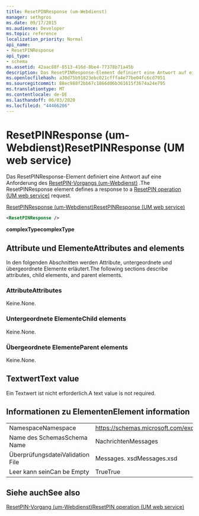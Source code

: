 ```yaml
---
title: ResetPINResponse (um-Webdienst)
manager: sethgros
ms.date: 09/17/2015
ms.audience: Developer
ms.topic: reference
localization_priority: Normal
api_name:
- ResetPINResponse
api_type:
- schema
ms.assetid: 42aac88f-8513-416d-8be4-77378b71a45b
description: Das ResetPINResponse-Element definiert eine Antwort auf eine Anforderung des ResetPIN-Vorgangs (um-Webdienst).
ms.openlocfilehash: a30d75b91823ebc021cfffa4e77be04fc6cd7951
ms.sourcegitcommit: 88ec988f2bb67c1866d06b361615f3674a24e795
ms.translationtype: MT
ms.contentlocale: de-DE
ms.lasthandoff: 06/03/2020
ms.locfileid: "44466206"
---
```

# <a name="resetpinresponse-um-web-service"></a><span data-ttu-id="b27ab-103">ResetPINResponse (um-Webdienst)</span><span class="sxs-lookup"><span data-stu-id="b27ab-103">ResetPINResponse (UM web service)</span></span>

<span data-ttu-id="b27ab-104">Das ResetPINResponse-Element definiert eine Antwort auf eine Anforderung des [ResetPIN-Vorgangs (um-Webdienst)](resetpin-operation-um-web-service.md) .</span><span class="sxs-lookup"><span data-stu-id="b27ab-104">The ResetPINResponse element defines a response to a [ResetPIN operation (UM web service)](resetpin-operation-um-web-service.md) request.</span></span> 
  
[<span data-ttu-id="b27ab-105">ResetPINResponse (um-Webdienst)</span><span class="sxs-lookup"><span data-stu-id="b27ab-105">ResetPINResponse (UM web service)</span></span>](resetpinresponse-um-web-service.md)
  
```xml
<ResetPINResponse />
```

 <span data-ttu-id="b27ab-106">**complexType**</span><span class="sxs-lookup"><span data-stu-id="b27ab-106">**complexType**</span></span>
## <a name="attributes-and-elements"></a><span data-ttu-id="b27ab-107">Attribute und Elemente</span><span class="sxs-lookup"><span data-stu-id="b27ab-107">Attributes and elements</span></span>

<span data-ttu-id="b27ab-108">In den folgenden Abschnitten werden Attribute, untergeordnete und übergeordnete Elemente erläutert.</span><span class="sxs-lookup"><span data-stu-id="b27ab-108">The following sections describe attributes, child elements, and parent elements.</span></span>
  
### <a name="attributes"></a><span data-ttu-id="b27ab-109">Attribute</span><span class="sxs-lookup"><span data-stu-id="b27ab-109">Attributes</span></span>

<span data-ttu-id="b27ab-110">Keine.</span><span class="sxs-lookup"><span data-stu-id="b27ab-110">None.</span></span>
  
### <a name="child-elements"></a><span data-ttu-id="b27ab-111">Untergeordnete Elemente</span><span class="sxs-lookup"><span data-stu-id="b27ab-111">Child elements</span></span>

<span data-ttu-id="b27ab-112">Keine.</span><span class="sxs-lookup"><span data-stu-id="b27ab-112">None.</span></span>
  
### <a name="parent-elements"></a><span data-ttu-id="b27ab-113">Übergeordnete Elemente</span><span class="sxs-lookup"><span data-stu-id="b27ab-113">Parent elements</span></span>

<span data-ttu-id="b27ab-114">Keine.</span><span class="sxs-lookup"><span data-stu-id="b27ab-114">None.</span></span>
  
## <a name="text-value"></a><span data-ttu-id="b27ab-115">Textwert</span><span class="sxs-lookup"><span data-stu-id="b27ab-115">Text value</span></span>

<span data-ttu-id="b27ab-116">Ein Textwert ist nicht erforderlich.</span><span class="sxs-lookup"><span data-stu-id="b27ab-116">A text value is not required.</span></span>
  
## <a name="element-information"></a><span data-ttu-id="b27ab-117">Informationen zu Elementen</span><span class="sxs-lookup"><span data-stu-id="b27ab-117">Element information</span></span>

|||
|:-----|:-----|
|<span data-ttu-id="b27ab-118">Namespace</span><span class="sxs-lookup"><span data-stu-id="b27ab-118">Namespace</span></span>  <br/> |https://schemas.microsoft.com/exchange/services/2006/messages  <br/> |
|<span data-ttu-id="b27ab-119">Name des Schemas</span><span class="sxs-lookup"><span data-stu-id="b27ab-119">Schema Name</span></span>  <br/> |<span data-ttu-id="b27ab-120">Nachrichten</span><span class="sxs-lookup"><span data-stu-id="b27ab-120">Messages</span></span>  <br/> |
|<span data-ttu-id="b27ab-121">Überprüfungsdatei</span><span class="sxs-lookup"><span data-stu-id="b27ab-121">Validation File</span></span>  <br/> |<span data-ttu-id="b27ab-122">Messages. xsd</span><span class="sxs-lookup"><span data-stu-id="b27ab-122">Messages.xsd</span></span>  <br/> |
|<span data-ttu-id="b27ab-123">Leer kann sein</span><span class="sxs-lookup"><span data-stu-id="b27ab-123">Can be Empty</span></span>  <br/> |<span data-ttu-id="b27ab-124">True</span><span class="sxs-lookup"><span data-stu-id="b27ab-124">True</span></span>  <br/> |
   
## <a name="see-also"></a><span data-ttu-id="b27ab-125">Siehe auch</span><span class="sxs-lookup"><span data-stu-id="b27ab-125">See also</span></span>



[<span data-ttu-id="b27ab-126">ResetPIN-Vorgang (um-Webdienst)</span><span class="sxs-lookup"><span data-stu-id="b27ab-126">ResetPIN operation (UM web service)</span></span>](resetpin-operation-um-web-service.md)

